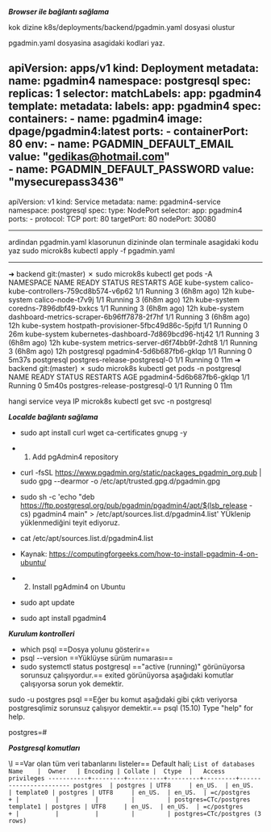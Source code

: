 ***Browser ile bağlantı sağlama***

kok dizine k8s/deployments/backend/pgadmin.yaml dosyasi olustur

pgadmin.yaml dosyasina asagidaki kodlari yaz.

apiVersion: apps/v1
kind: Deployment
metadata:
  name: pgadmin4
  namespace: postgresql
spec:
  replicas: 1
  selector:
    matchLabels:
      app: pgadmin4
  template:
    metadata:
      labels:
        app: pgadmin4
    spec:
      containers:
      - name: pgadmin4
        image: dpage/pgadmin4:latest
        ports:
        - containerPort: 80
        env:
        - name: PGADMIN_DEFAULT_EMAIL
          value: "gedikas@hotmail.com"     
        - name: PGADMIN_DEFAULT_PASSWORD
          value: "mysecurepass3436"
---
apiVersion: v1
kind: Service
metadata:
  name: pgadmin4-service
  namespace: postgresql
spec:
  type: NodePort
  selector:
    app: pgadmin4
  ports:
    - protocol: TCP
      port: 80
      targetPort: 80
      nodePort: 30080

---
ardindan pgadmin.yaml klasorunun dizininde olan terminale asagidaki kodu yaz 
sudo microk8s kubectl apply -f pgadmin.yaml

---

➜  backend git:(master) ✗ sudo microk8s kubectl get pods -A           
NAMESPACE     NAME                                         READY   STATUS    RESTARTS       AGE
kube-system   calico-kube-controllers-759cd8b574-v6p62     1/1     Running   3 (6h8m ago)   12h
kube-system   calico-node-t7v9j                            1/1     Running   3 (6h8m ago)   12h
kube-system   coredns-7896dbf49-bxkcs                      1/1     Running   3 (6h8m ago)   12h
kube-system   dashboard-metrics-scraper-6b96ff7878-2f7hf   1/1     Running   3 (6h8m ago)   12h
kube-system   hostpath-provisioner-5fbc49d86c-5pjfd        1/1     Running   0              26m
kube-system   kubernetes-dashboard-7d869bcd96-htj42        1/1     Running   3 (6h8m ago)   12h
kube-system   metrics-server-d6f74bb9f-2dht8               1/1     Running   3 (6h8m ago)   12h
postgresql    pgadmin4-5d6b687fb6-gklqp                    1/1     Running   0              5m37s
postgresql    postgres-release-postgresql-0                1/1     Running   0              11m
➜  backend git:(master) ✗ sudo microk8s kubectl get pods -n postgresql
NAME                            READY   STATUS    RESTARTS   AGE
pgadmin4-5d6b687fb6-gklqp       1/1     Running   0          5m40s
postgres-release-postgresql-0   1/1     Running   0          11m


hangi service veya IP 
microk8s kubectl get svc -n postgresql



***Localde bağlantı sağlama***
- sudo apt install curl wget ca-certificates gnupg -y
- 1. Add pgAdmin4 repository
- curl  -fsSL https://www.pgadmin.org/static/packages_pgadmin_org.pub | sudo gpg --dearmor -o /etc/apt/trusted.gpg.d/pgadmin.gpg
- sudo sh -c 'echo "deb https://ftp.postgresql.org/pub/pgadmin/pgadmin4/apt/$(lsb_release -cs) pgadmin4 main" > /etc/apt/sources.list.d/pgadmin4.list'
YÜklenip yüklenmediğini teyit ediyoruz.
- cat /etc/apt/sources.list.d/pgadmin4.list
- Kaynak: https://computingforgeeks.com/how-to-install-pgadmin-4-on-ubuntu/

- 2. Install pgAdmin4 on Ubuntu
- sudo apt update
- sudo apt install pgadmin4


***Kurulum kontrolleri***
- which psql ==Dosya yolunu gösterir==
- psql --version ==Yüklüyse sürüm numarası==
- sudo systemctl status postgresql =="active (running)" görünüyorsa sorunsuz çalışıyordur.== exited görünüyorsa aşağıdaki komutlar çalışıyorsa sorun yok demektir.

sudo -u postgres psql ==Eğer bu komut aşağıdaki gibi çıktı veriyorsa postgresqlimiz sorunsuz çalışıyor demektir.==
psql (15.10)
Type "help" for help.

postgres=#

***Postgresql komutları***

\l ==Var olan tüm veri tabanlarını listeler==
Default hali;
`
                                  List of databases
   Name    |  Owner   | Encoding | Collate |  Ctype  |   Access privileges
-----------+---------+----------+---------+---------+-----------------------
 postgres  | postgres | UTF8     | en_US.  | en_US.  |
 template0 | postgres | UTF8     | en_US.  | en_US.  | =c/postgres          +
           |          |          |         |         | postgres=CTc/postgres
 template1 | postgres | UTF8     | en_US.  | en_US.  | =c/postgres          +
           |          |          |         |         | postgres=CTc/postgres
(3 rows)
`

